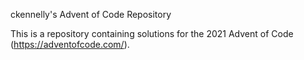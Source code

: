 ckennelly's Advent of Code Repository

This is a repository containing solutions for the 2021 Advent of Code
(https://adventofcode.com/).
